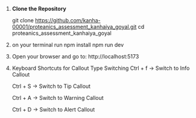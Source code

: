 1. **Clone the Repository**

   git clone https://github.com/kanha-00001/proteanics_assessment_kanhaiya_goyal.git
   cd proteanics_assessment_kanhaiya_goyal

2. on your terminal run 
    npm install
    npm run dev

3. Open your browser and go to: http://localhost:5173 

4.  Keyboard Shortcuts for Callout Type Switching
    Ctrl + f → Switch to Info Callout

    Ctrl + S → Switch to Tip Callout

    Ctrl + A → Switch to Warning Callout

    Ctrl + D → Switch to Alert Callout